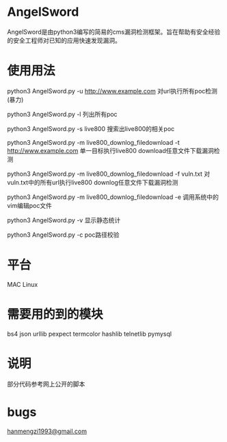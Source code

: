 # AngelSword
AngelSword是由python3编写的简易的cms漏洞检测框架。旨在帮助有安全经验的安全工程师对已知的应用快速发现漏洞。



# 使用用法
python3 AngelSword.py -u http://www.example.com 对url执行所有poc检测(暴力)                            

python3 AngelSword.py -l 列出所有poc

python3 AngelSword.py -s live800  搜索出live800的相关poc

python3 AngelSword.py -m live800_downlog_filedownload -t http://www.example.com 单一目标执行live800 download任意文件下载漏洞检测

python3 AngelSword.py -m live800_downlog_filedownload -f vuln.txt 对vuln.txt中的所有url执行live800 downlog任意文件下载漏洞检测

python3 AngelSword.py -m live800_downlog_filedownload -e 调用系统中的vim编辑poc文件

python3 AngelSword.py -v 显示静态统计

python3 AngelSword.py -c poc路径校验



# 平台
MAC Linux



# 需要用的到的模块
bs4
json
urllib
pexpect
termcolor
hashlib
telnetlib
pymysql


# 说明
部分代码参考网上公开的脚本

# bugs
hanmengzi1993@gmail.com

